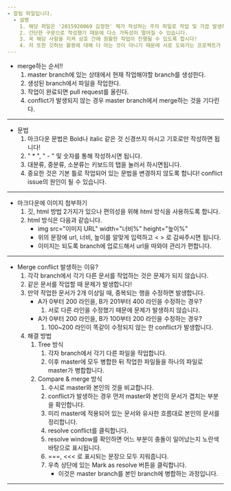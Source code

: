 ```yaml
---
- 알림 파일입니다.
  - 설명
    1. 해당 파일은 '2015920069 김정현' 제가 작성하는 주의 파일로 작업 및 가끔 발생하는 오류에 대한 주의 사항을 열거한 파일입니다.
    2. 간단한 구문으로 작성했기 때문에 다소 가독성이 떨어질 수 있습니다.
    3. 꼭 해당 사항을 지켜 상호 간에 원활한 작업이 진행될 수 있도록 합시다!
    4. 저 또한 깃허브 활용에 대해 다 아는 것이 아니기 때문에 서로 도와가는 프로젝트가 될 수 있도록 합시다.
--- 
```

  - merge하는 순서!!
    1. master branch에 있는 상태에서 현재 작업해야할 branch를 생성한다.
    2. 생성된 branch에서 파일을 작업한다.
    3. 작업이 완료되면 pull request를 올린다.
    4. conflict가 발생되지 않는 경우 master branch에서 merge하는 것을 기다린다.
---
  - 문법
    1. 마크다운 문법은 Bold나 italic 같은 것 신경쓰지 마시고 기호로만 작성하면 됩니다!
    2. " * ", " - " 및 숫자를 통해 작성하시면 됩니다.
    3. 대분류, 중분류, 소분류는 키보드의 탭을 눌러서 하시면됩니다.
    4. 중요한 것은 기본 틀로 작업되어 있는 문법을 변경하지 않도록 합니다! conflict issue의 원인이 될 수 있습니다.
---
  - 마크다운에 이미지 첨부하기
    1. 깃, html 방법 2가지가 있으나 편의성을 위해 html 방식을 사용하도록 합니다.
    2. html 방식은 다음과 같습니다.
        - img src="이미지 URL" width="너비%" height="높이%"
        - 위의 문장에 url, 너비, 높이를 알맞게 입력하고 < > 로 감싸주시면 됩니다.
        - 이미지는 되도록 branch에 업로드해서 url을 따와야 관리가 편합니다.
---
  - Merge conflict 발생하는 이유?
    1. 각각 branch에서 각기 다른 문서를 작업하는 것은 문제가 되지 않습니다.
    2. 같은 문서를 작업할 때 문제가 발생합니다!
    3. 만약 작업한 문서가 2개 이상일 때, 중복되는 행을 수정하면 발생합니다.
        - A가 0부터 200 라인을, B가 201부터 400 라인을 수정하는 경우?
            1. 서로 다른 라인을 수정했기 때문에 문제가 발생하지 않습니다.
        - A가 0부터 200 라인을, B가 100부터 200 라인을 수정하는 경우?
            1. 100~200 라인이 똑같이 수정되지 않는 한 conflict가 발생합니다.
    4. 해결 방법
        1. Tree 방식
            1. 각자 branch에서 각기 다른 파일을 작업합니다.
            2. 이후 master에 모두 병합한 뒤 작업한 파일들을 하나의 파일로 master가 병합합니다.
        2. Compare & merge 방식
            1. 수시로 master와 본인의 것을 비교합니다.
            2. conflict가 발생하는 경우 먼저 master와 본인의 문서가 겹치는 부분을 확인합니다.
            3. 미리 master에 적용되어 있는 문서와 유사한 흐름대로 본인의 문서를 정리합니다.
            4. resolve conflict를 클릭합니다.
            5. resolve window를 확인하면 어느 부분이 충돌이 일어났는지 노란색 바탕으로 표시됩니다.
            6. ===, <<< 로 표시되는 문장으 모두 지워줍니다.
            7. 우측 상단에 있는 Mark as resolve 버튼을 클릭합니다.
                - 이것은 master branch를 본인 branch에 병합하는 과정입니다.
---
